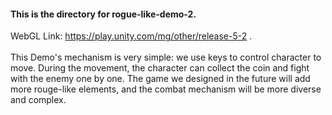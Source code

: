 #### This is the directory for rogue-like-demo-2.
WebGL Link: https://play.unity.com/mg/other/release-5-2 .
<br></br>
This Demo's mechanism is very simple: we use keys to control character to move. During the movement, the character can collect the coin and fight with the enemy one by one. The game we designed in the future will add more rouge-like elements, and the combat mechanism will be more diverse and complex. 
